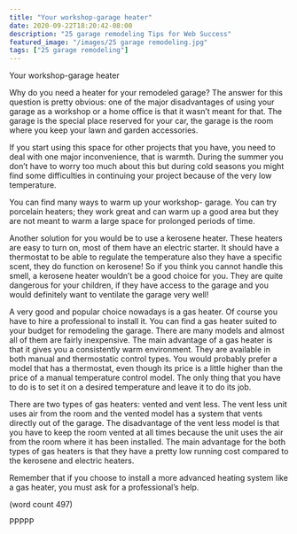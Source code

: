 ```yaml
---
title: "Your workshop-garage heater"
date: 2020-09-22T18:20:42-08:00
description: "25 garage remodeling Tips for Web Success"
featured_image: "/images/25 garage remodeling.jpg"
tags: ["25 garage remodeling"]
---
```


Your workshop-garage heater


Why do you need a heater for your remodeled garage? 
The answer for this question is pretty obvious: one of the 
major disadvantages of using your garage as a workshop 
or a home office is that it wasn’t meant for that. The 
garage is the special place reserved for your car, the 
garage is the room where you keep your lawn and garden 
accessories. 

If you start using this space for other projects that you 
have, you need to deal with one major inconvenience,
that is warmth. During the summer you don’t have to
worry too much about this but during cold  seasons you
might find some difficulties in continuing your project
because of the very low temperature.

You can find many ways to warm up your workshop-
garage. You can try porcelain heaters; they 
work great and can warm up a good area but they are not 
meant to warm a large space for prolonged periods of time. 

Another solution for you would be to use a kerosene 
heater. These heaters are easy to turn on, most of them 
have an electric starter. It should have a thermostat to be 
able to regulate the temperature also they have a specific 
scent, they do function on kerosene! So if you think you 
cannot handle this smell, a kerosene heater wouldn’t be a 
good choice for you. They are quite dangerous for your 
children, if they have access to the garage and you would 
definitely want to ventilate the garage very well!

A very good and popular choice nowadays is a gas heater. 
Of course you have to hire a professional to install it. You 
can find a gas heater suited to your budget for remodeling 
the garage. There are many models and almost all of them 
are fairly inexpensive. The main advantage of a gas 
heater is that it gives you a consistently warm 
environment. They are available in both manual and 
thermostatic control types. You would probably prefer a 
model that has a thermostat, even though its price is a 
little higher than the price of a manual temperature 
control model. The only thing that you have to do is to set 
it on a desired temperature and leave it to do its job.

There are two types of gas heaters: vented and vent less. 
The vent less unit uses air from the room and the vented 
model has a system that vents directly out of the garage. 
The disadvantage of the vent less model is that you have 
to keep the room vented at all times because the unit uses 
the air from the room where it has been installed. The 
main advantage for the both types of gas heaters is that 
they have a pretty low running cost compared to the 
kerosene and electric heaters.

Remember that if you choose to install a more advanced 
heating system like a gas heater, you must ask for a 
professional’s help.

(word count 497)

PPPPP

